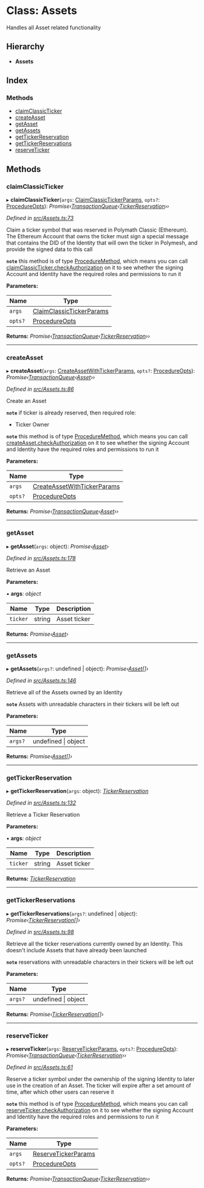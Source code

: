 # Class: Assets

Handles all Asset related functionality

## Hierarchy

* **Assets**

## Index

### Methods

* [claimClassicTicker](assets.md#claimclassicticker)
* [createAsset](assets.md#createasset)
* [getAsset](assets.md#getasset)
* [getAssets](assets.md#getassets)
* [getTickerReservation](assets.md#gettickerreservation)
* [getTickerReservations](assets.md#gettickerreservations)
* [reserveTicker](assets.md#reserveticker)

## Methods

###  claimClassicTicker

▸ **claimClassicTicker**(`args`: [ClaimClassicTickerParams](../interfaces/claimclassictickerparams.md), `opts?`: [ProcedureOpts](../interfaces/procedureopts.md)): *Promise‹[TransactionQueue](transactionqueue.md)‹[TickerReservation](tickerreservation.md)››*

*Defined in [src/Assets.ts:73](https://github.com/PolymathNetwork/polymesh-sdk/blob/38ee8078/src/Assets.ts#L73)*

Claim a ticker symbol that was reserved in Polymath Classic (Ethereum). The Ethereum Account
  that owns the ticker must sign a special message that contains the DID of the Identity that will own the ticker
  in Polymesh, and provide the signed data to this call

**`note`** this method is of type [ProcedureMethod](../interfaces/proceduremethod.md), which means you can call [claimClassicTicker.checkAuthorization](../interfaces/proceduremethod.md#checkauthorization)
  on it to see whether the signing Account and Identity have the required roles and permissions to run it

**Parameters:**

Name | Type |
------ | ------ |
`args` | [ClaimClassicTickerParams](../interfaces/claimclassictickerparams.md) |
`opts?` | [ProcedureOpts](../interfaces/procedureopts.md) |

**Returns:** *Promise‹[TransactionQueue](transactionqueue.md)‹[TickerReservation](tickerreservation.md)››*

___

###  createAsset

▸ **createAsset**(`args`: [CreateAssetWithTickerParams](../interfaces/createassetwithtickerparams.md), `opts?`: [ProcedureOpts](../interfaces/procedureopts.md)): *Promise‹[TransactionQueue](transactionqueue.md)‹[Asset](asset.md)››*

*Defined in [src/Assets.ts:86](https://github.com/PolymathNetwork/polymesh-sdk/blob/38ee8078/src/Assets.ts#L86)*

Create an Asset

**`note`** if ticker is already reserved, then required role:
  - Ticker Owner

**`note`** this method is of type [ProcedureMethod](../interfaces/proceduremethod.md), which means you can call [createAsset.checkAuthorization](../interfaces/proceduremethod.md#checkauthorization)
  on it to see whether the signing Account and Identity have the required roles and permissions to run it

**Parameters:**

Name | Type |
------ | ------ |
`args` | [CreateAssetWithTickerParams](../interfaces/createassetwithtickerparams.md) |
`opts?` | [ProcedureOpts](../interfaces/procedureopts.md) |

**Returns:** *Promise‹[TransactionQueue](transactionqueue.md)‹[Asset](asset.md)››*

___

###  getAsset

▸ **getAsset**(`args`: object): *Promise‹[Asset](asset.md)›*

*Defined in [src/Assets.ts:178](https://github.com/PolymathNetwork/polymesh-sdk/blob/38ee8078/src/Assets.ts#L178)*

Retrieve an Asset

**Parameters:**

▪ **args**: *object*

Name | Type | Description |
------ | ------ | ------ |
`ticker` | string | Asset ticker  |

**Returns:** *Promise‹[Asset](asset.md)›*

___

###  getAssets

▸ **getAssets**(`args?`: undefined | object): *Promise‹[Asset](asset.md)[]›*

*Defined in [src/Assets.ts:146](https://github.com/PolymathNetwork/polymesh-sdk/blob/38ee8078/src/Assets.ts#L146)*

Retrieve all of the Assets owned by an Identity

**`note`** Assets with unreadable characters in their tickers will be left out

**Parameters:**

Name | Type |
------ | ------ |
`args?` | undefined &#124; object |

**Returns:** *Promise‹[Asset](asset.md)[]›*

___

###  getTickerReservation

▸ **getTickerReservation**(`args`: object): *[TickerReservation](tickerreservation.md)*

*Defined in [src/Assets.ts:132](https://github.com/PolymathNetwork/polymesh-sdk/blob/38ee8078/src/Assets.ts#L132)*

Retrieve a Ticker Reservation

**Parameters:**

▪ **args**: *object*

Name | Type | Description |
------ | ------ | ------ |
`ticker` | string | Asset ticker  |

**Returns:** *[TickerReservation](tickerreservation.md)*

___

###  getTickerReservations

▸ **getTickerReservations**(`args?`: undefined | object): *Promise‹[TickerReservation](tickerreservation.md)[]›*

*Defined in [src/Assets.ts:98](https://github.com/PolymathNetwork/polymesh-sdk/blob/38ee8078/src/Assets.ts#L98)*

Retrieve all the ticker reservations currently owned by an Identity. This doesn't include Assets that
  have already been launched

**`note`** reservations with unreadable characters in their tickers will be left out

**Parameters:**

Name | Type |
------ | ------ |
`args?` | undefined &#124; object |

**Returns:** *Promise‹[TickerReservation](tickerreservation.md)[]›*

___

###  reserveTicker

▸ **reserveTicker**(`args`: [ReserveTickerParams](../interfaces/reservetickerparams.md), `opts?`: [ProcedureOpts](../interfaces/procedureopts.md)): *Promise‹[TransactionQueue](transactionqueue.md)‹[TickerReservation](tickerreservation.md)››*

*Defined in [src/Assets.ts:61](https://github.com/PolymathNetwork/polymesh-sdk/blob/38ee8078/src/Assets.ts#L61)*

Reserve a ticker symbol under the ownership of the signing Identity to later use in the creation of an Asset.
  The ticker will expire after a set amount of time, after which other users can reserve it

**`note`** this method is of type [ProcedureMethod](../interfaces/proceduremethod.md), which means you can call [reserveTicker.checkAuthorization](../interfaces/proceduremethod.md#checkauthorization)
  on it to see whether the signing Account and Identity have the required roles and permissions to run it

**Parameters:**

Name | Type |
------ | ------ |
`args` | [ReserveTickerParams](../interfaces/reservetickerparams.md) |
`opts?` | [ProcedureOpts](../interfaces/procedureopts.md) |

**Returns:** *Promise‹[TransactionQueue](transactionqueue.md)‹[TickerReservation](tickerreservation.md)››*
